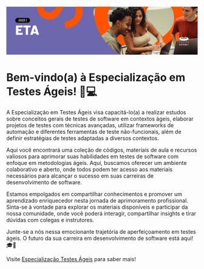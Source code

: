 [![ETA's GitHub Banner](assets/eta_logo.png)](https://www.cesar.school/next-nova-experiencia-de-trabalho/)
# Bem-vindo(a) à Especialização em Testes Ágeis! 🚀💻

A Especialização em Testes Ágeis visa capacitá-lo(a) a realizar estudos sobre conceitos gerais de testes de software em contextos ágeis, elaborar projetos de testes com técnicas avançadas, utilizar frameworks de automação e diferentes ferramentas de teste não-funcionais, além de definir estratégias de testes adaptadas a diversos contextos.

Aqui você encontrará uma coleção de códigos, materiais de aula e recursos valiosos para aprimorar suas habilidades em testes de software com enfoque em metodologias ágeis. Aqui, buscamos oferecer um ambiente colaborativo e aberto, onde todos podem ter acesso aos materiais necessários para alcançar o sucesso em suas carreiras de desenvolvimento de software.

Estamos empolgados em compartilhar conhecimentos e promover um aprendizado enriquecedor nesta jornada de aprimoramento profissional. Sinta-se à vontade para explorar os materiais disponíveis e participar da nossa comunidade, onde você poderá interagir, compartilhar insights e tirar dúvidas com colegas e instrutores.

Junte-se a nós nessa emocionante trajetória de aperfeiçoamento em testes ágeis. O futuro da sua carreira em desenvolvimento de software está aqui! 🎓🔬

Visite [Especialização Testes Ágeis](https://www.cesar.school/especializacao-testes/) para saber mais!
